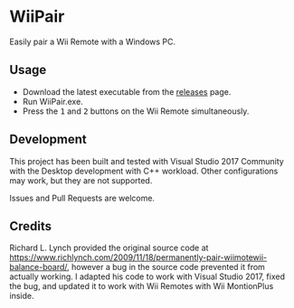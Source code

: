 # WiiPair

Easily pair a Wii Remote with a Windows PC.

## Usage

- Download the latest executable from the [releases](releases) page.
- Run WiiPair.exe.
- Press the <kbd>1</kbd> and <kbd>2</kbd> buttons on the Wii Remote
  simultaneously.

## Development

This project has been built and tested with Visual Studio 2017 Community with
the Desktop development with C++ workload. Other configurations may work, but
they are not supported.

Issues and Pull Requests are welcome.

## Credits

Richard L. Lynch provided the original source code at
https://www.richlynch.com/2009/11/18/permanently-pair-wiimotewii-balance-board/,
however a bug in the source code prevented it from actually working. I adapted
his code to work with Visual Studio 2017, fixed the bug, and updated it to work
with Wii Remotes with Wii MontionPlus inside.
